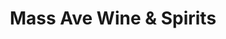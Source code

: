 ---
title: "Mass Ave Wine & Spirits"
url: /arlington/mass-ave-wine-und-spirits/
shop: Spirituosen
---